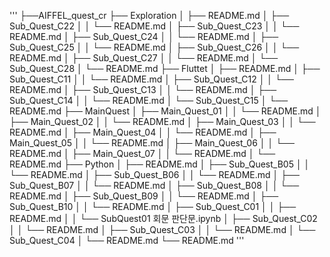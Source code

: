 '''
├──AIFFEL_quest_cr
├── Exploration
│   ├── README.md
│   ├── Sub_Quest_C22
│   │   └── README.md
│   ├── Sub_Quest_C23
│   │   └── README.md
│   ├── Sub_Quest_C24
│   │   └── README.md
│   ├── Sub_Quest_C25
│   │   └── README.md
│   ├── Sub_Quest_C26
│   │   └── README.md
│   ├── Sub_Quest_C27
│   │   └── README.md
│   └── Sub_Quest_C28
│       └── README.md
├── Fluttet
│   ├── README.md
│   ├── Sub_Quest_C11
│   │   └── README.md
│   ├── Sub_Quest_C12
│   │   └── README.md
│   ├── Sub_Quest_C13
│   │   └── README.md
│   ├── Sub_Quest_C14
│   │   └── README.md
│   └── Sub_Quest_C15
│       └── README.md
├── MainQuest
│   ├── Main_Quest_01
│   │   └── README.md
│   ├── Main_Quest_02
│   │   └── README.md
│   ├── Main_Quest_03
│   │   └── README.md
│   ├── Main_Quest_04
│   │   └── README.md
│   ├── Main_Quest_05
│   │   └── README.md
│   ├── Main_Quest_06
│   │   └── README.md
│   ├── Main_Quest_07
│   │   └── README.md
│   └── README.md
├── Python
│   ├── README.md
│   ├── Sub_Quest_B05
│   │   └── README.md
│   ├── Sub_Quest_B06
│   │   └── README.md
│   ├── Sub_Quest_B07
│   │   └── README.md
│   ├── Sub_Quest_B08
│   │   └── README.md
│   ├── Sub_Quest_B09
│   │   └── README.md
│   ├── Sub_Quest_B10
│   │   └── README.md
│   ├── Sub_Quest_C01
│   │   ├── README.md
│   │   └── SubQuest01 회문 판단문.ipynb
│   ├── Sub_Quest_C02
│   │   └── README.md
│   ├── Sub_Quest_C03
│   │   └── README.md
│   └── Sub_Quest_C04
│       └── README.md
└── README.md
'''

